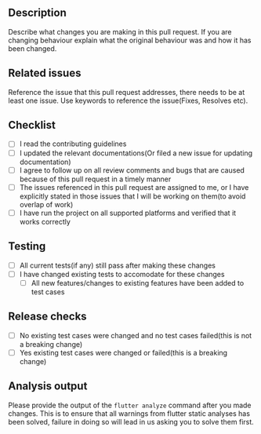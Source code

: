 ## Description
Describe what changes you are making in this pull request. If you are changing behaviour explain what the original behaviour was and how it has been changed.

## Related issues
Reference the issue that this pull request addresses, there needs to be at least one issue. Use keywords to reference the issue(Fixes, Resolves etc).

## Checklist
- [ ] I read the contributing guidelines
- [ ] I updated the relevant documentations(Or filed a new issue for updating documentation)
- [ ] I agree to follow up on all review comments and bugs that are caused because of this pull request in a timely manner
- [ ] The issues referenced in this pull request are assigned to me, or I have explicitly stated in those issues that I will be working on them(to avoid overlap of work)
- [ ] I have run the project on all supported platforms and verified that it works correctly

## Testing
- [ ] All current tests(if any) still pass after making these changes
- [ ] I have changed existing tests to accomodate for these changes
  - [ ] All new features/changes to existing features have been added to test cases

## Release checks
- [ ] No existing test cases were changed and no test cases failed(this is not a breaking change)
- [ ] Yes existing test cases were changed or failed(this is a breaking change)

## Analysis output
Please provide the output of the `flutter analyze` command after you made changes. This is to ensure that all warnings from flutter static analyses has been solved, failure in doing so will lead in us asking you to solve them first.

